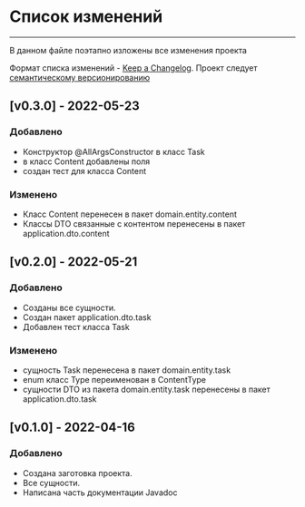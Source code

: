 # Список изменений
___
В данном файле поэтапно изложены все изменения проекта

Формат списка изменений - [Keep a Changelog](https://keepachangelog.com/ru/1.0.0/). Проект следует [семантическому версионированию](https://semver.org/lang/ru/)

## [v0.3.0] - 2022-05-23  

### Добавлено
- Конструктор @AllArgsConstructor в класс Task
- в класс Content добавлены поля
- создан тест для класса Content
### Изменено
- Класс Content перенесен в пакет domain.entity.content
- Классы DTO связанные с контентом перенесены в пакет application.dto.content

## [v0.2.0] - 2022-05-21

### Добавлено
- Созданы все сущности.
- Создан пакет application.dto.task
- Добавлен тест класса Task
### Изменено
- сущность Task перенесена в пакет domain.entity.task
- enum класс Type переименован в ContentType
- сущности DTO из пакета domain.entity.task перенесены в пакет application.dto.task

## [v0.1.0] - 2022-04-16

### Добавлено
- Создана заготовка проекта.
- Все сущности.
- Написана часть документации Javadoc



